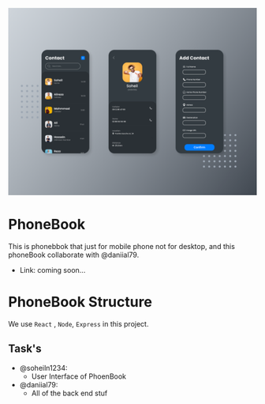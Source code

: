 ![Calculator UI Design](https://github.com/soheilnikroo/Phone-Book/blob/master/preview-phonebook.png)

# PhoneBook

This is phonebbok that just for mobile phone not for desktop, and this phoneBook collaborate with @daniial79.

- Link: coming soon...

# PhoneBook Structure

We use  `React` , `Node`, `Express` in this project.

## Task's

- @soheiln1234:
  - User Interface of PhoenBook
- @daniial79:
  - All of the back end stuf
